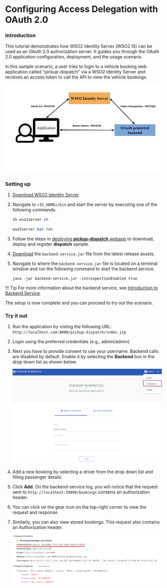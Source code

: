 # Configuring Access Delegation with OAuth 2.0

### Introduction

This tutorial demonstrates how WSO2 Identity Server (WSO2 IS) can be used as an OAuth 2.0 authorization server. It guides you through the OAuth 2.0 application configuration, deployment, and the usage scenario.

In this sample scenario, a user tries to login to a vehicle booking web application called "pickup-dispatch" via a WSO2 Identity Server and recieves an access token to call the API to view the vehicle bookings.

![access-delegation-oauth-diagram](../assets/img/learn/access-delegation-oauth-diagram.png)

### Setting up

1. [Download WSO2 Identity Server](https://wso2.com/identity-and-access-management/).

2. Navigate to `<IS_HOME>/bin` and start the server by executing one of the following commands.

    ``` java tab="Linux"
    sh wso2server.sh
    ```

    ``` java tab="Windows"
    wso2server.bat run
    ```
	
3. Follow the steps in
   [deploying **pickup-dispatch** webapp](../../learn/deploying-the-sample-app/#deploying-the-pickup-dispatch-webapp)
   to download, deploy and register **dispatch** sample.

4. [Download](https://github.com/wso2/samples-is/releases/download/v4.1.0/backend-service.jar)
   the `backend-service.jar` file from the latest release assets.

5. Navigate to where the `backend-service.jar` file is located on a terminal window and run the following command to start the backend service.
    ```
    java -jar backend-service.jar -introspectionEnabled true
    ```
!!! Tip 
    For more information about the backend service, see [Introduction to Backend Service](https://github.com/wso2/samples-is/tree/master/etc/backend-service).

The setup is now complete and you can proceed to try out the scenario.

### Try it out

1. Run the application by visting the following URL: `http://localhost.com:8080/pickup-dispatch/index.jsp`

2. Login using the preferred credentials (e.g., admin/admin)

3. Next you have to provide consent to use your username.
Backend calls are disabled by default. Enable it by selecting the **Backend** box in the drop down list as shown below.

    ![enable-backend-calls-pickup-app](../assets/img/learn/enable-backend-calls-pickup-app.png)

4. Add a new booking by selecting a driver from the drop down list and filling passenger details. 

5. Click **Add**. On the backend-service log, you will notice that the request sent to `http://localhost:39090/bookings` contains an authorization header.

6. You can click on the gear icon on the top-right corner to view the request and response. 

7. Similarly, you can also view stored bookings. This request also contains an Authorization header.

    ![authorization-header-pickup-app](../assets/img/learn/authorization-header-pickup-app.png)












